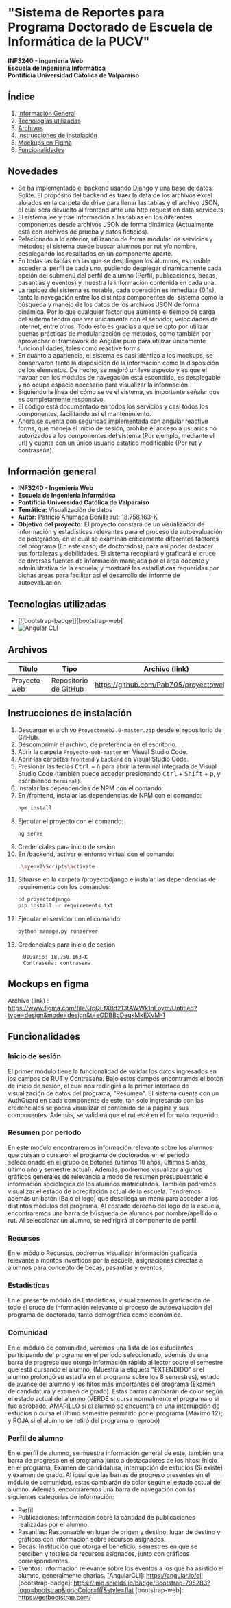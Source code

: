 # "Sistema de Reportes para Programa Doctorado de Escuela de Informática de la PUCV"
**INF3240 - Ingeniería Web**<br />
**Escuela de Ingeniería Informática**<br />
**Pontificia Universidad Católica de Valparaíso**
<!-- omit in toc -->
## Índice
<!--  -->
1. [Información General](#información-general)
2. [Tecnologías utilizadas](#tecnologías-utilizadas)
3. [Archivos](#archivos)
4. [Instrucciones de instalación](#instrucciones-de-instalación)
5. [Mockups en Figma](#mockups-en-figma)
6. [Funcionalidades](#funcionalidades)
## Novedades
- Se ha implementado el backend usando Django y una base de datos Sqlite. El propósito del backend es traer la data de los archivos excel alojados en la carpeta de drive para llenar las tablas y el archivo JSON, el cual será devuelto al frontend ante una http request en data.service.ts 
- El sistema lee y trae información a las tablas en los diferentes componentes desde archivos JSON de forma dinámica (Actualmente está con archivos de prueba y datos ficticios).
- Relacionado a lo anterior, utilizando de forma modular los servicios y métodos; el sistema puede buscar alumnos por rut y/o nombre, desplegando los resultados en un componente aparte.
- En todas las tablas en las que se despliegan los alumnos, es posible acceder al perfil de cada uno, pudiendo desplegar dinámicamente cada opción del submenú del perfil de alumno (Perfil, publicaciones, becas, pasantías y eventos) y muestra la información contenida en cada una.
- La rapidez del sistema es notable, cada operación es inmediata (0,1s), tanto la navegación entre los distintos componentes del sistema como la búsqueda y manejo de los datos de los archivos JSON de forma dinámica. Por lo que cualquier factor que aumente el tiempo de carga del sistema tendrá que ver únicamente con el servidor,  velocidades de internet, entre otros. Todo esto es gracias a que se optó por utilizar buenas prácticas de modularización de métodos, como también por aprovechar el framework de Angular puro para utilizar únicamente funcionalidades, tales como reactive forms.
- En cuánto a apariencia, el sistema es casi idéntico a los mockups, se conservaron tanto la disposición de la información como la disposición de los elementos. De hecho, se mejoró un leve aspecto y es que el navbar con los módulos de navegación está escondido, es desplegable y no ocupa espacio necesario para visualizar la información.
- Siguiendo la línea del cómo se ve el sistema, es importante señalar que es completamente responsivo.
- El código está documentado en todos los servicios y casi todos los componentes, facilitando así el mantenimiento.
-  Ahora se cuenta con seguridad implementada con angular reactive forms, que maneja el inicio de sesión, prohíbe el acceso a usuarios no autorizados a los componentes del sistema (Por ejemplo, mediante el url) y cuenta con un único usuario estático modificable (Por rut y contraseña). 
## Información general
- **INF3240 - Ingeniería Web**<br />
- **Escuela de Ingeniería Informática**<br />
- **Pontificia Universidad Católica de Valparaíso**
- **Temática:** Visualización de datos
- **Autor:** Patricio Ahumada Bonilla rut: 18.758.163-K
- **Objetivo del proyecto:** El proyecto constará de un visualizador de información y estadísticas relevantes para el proceso de autoevaluación de postgrados, en el cual se examinan críticamente diferentes factores del programa (En este caso, de doctorados), para así poder destacar sus fortalezas y debilidades. El sistema recopilará y graficará el cruce de diversas fuentes de información manejada por el área docente y administrativa de la escuela; y mostrará las estadísticas requeridas por dichas áreas para facilitar así el desarrollo del informe de autoevaluación.
## Tecnologías utilizadas
- [![bootstrap-badge]][bootstrap-web]
- ![Angular CLI](https://img.shields.io/badge/Angular_CLI-16.2-brightgreen)
## Archivos
| Título             | Tipo       | Archivo (link)                     |
| ------------------ | --------   | ---------------------------------- |
| Proyecto-web       |Repositorio de GitHub|https://github.com/Pab705/proyectoweb2.0      |
## Instrucciones de instalación

1. Descargar el archivo `Proyectoweb2.0-master.zip` desde el repositorio de GitHub.
2. Descomprimir el archivo, de preferencia en el escritorio.
3. Abrir la carpeta `Proyecto-web-master` en Visual Studio Code.
3. Abrir las carpetas `frontend` y `backend` en Visual Studio Code.
4. Presionar las teclas <kbd>Ctrl</kbd> + <kbd>ñ</kbd> para abrir la terminal integrada de Visual Studio Code (también puede acceder presionando <kbd>Ctrl</kbd> + <kbd>Shift</kbd> + <kbd>p</kbd>, y escribiendo `terminal`).
5. Instalar las dependencias de NPM con el comando:
5. En /frontend, instalar las dependencias de NPM con el comando:
    ```bash
    npm install
    ```
6. Ejecutar el proyecto con el comando:
    ```bash
    ng serve
    ```
7. Credenciales para inicio de sesión
7. En /backend, activar el entorno virtual con el comando:
    ```bash
    .\myenv2\Scripts\activate
    ```
8. Situarse en la carpeta /proyectodjango e instalar las dependencias de requirements con los comandos:
    ```bash
    cd proyectodjango
    pip install -r requirements.txt
    ```
9. Ejecutar el servidor con el comando:
    ```bash
    python manage.py runserver
    ```
10. Credenciales para inicio de sesión
 ```
      Usuario: 18.758.163-K
      Contraseña: contrasena
```
## Mockups en figma
Archivo (link)
   : https://www.figma.com/file/QpQEfX8d213tAWWk1nEoym/Untitled?type=design&mode=design&t=eODBBcDeqkMkEXvM-1
## Funcionalidades
### Inicio de sesión
  El primer módulo tiene la funcionalidad de validar los datos ingresados en los campos de RUT y Contraseña. Bajo estos campos encontramos el botón de inicio de sesión, el cual nos redirigirá a la primer interface de visualización de datos del programa, "Resumen".
  El sistema cuenta con un AuthGuard en cada componente de este, tan solo ingresando con las credenciales se podrá visualizar el contenido de la página y sus componentes. Además, se validará que el rut esté en el formato requerido.
### Resumen por periodo
  En este modulo encontraremos información relevante sobre los alumnos que cursan o cursaron el programa de doctorados en el periodo seleccionado en el grupo de botones (últimos 10 años, últimos 5 años, último año y semestre actual). Además, podremos visualizar 
algunos gráficos generales de relevancia a modo de resumen presupuestario e información sociológica de los alumnos matriculados. También podremos visualizar el estado de acreditación actual de la escuela.
  Tendremos además un botón (Bajo el logo) que despliega un menú para acceder a los distintos módulos del programa.
  Al costado derecho del logo de la escuela, encontraremos una barra de búsqueda de alumnos por nombre/apellido o rut.
  Al seleccionar un alumno, se redirigirá al componente de perfil.
 
### Recursos
  En el módulo Recursos, podremos visualizar información graficada relevante a montos invertidos por la escuela, asignaciones directas a alumnos para concepto de becas, pasantías y eventos
### Estadísticas
  En el presente módulo de Estadísticas, visualizaremos la graficación de todo el cruce de información relevante al proceso de autoevaluación del programa de doctorado, tanto demográfica como económica.
### Comunidad
  En el módulo de comunidad, veremos una lista de los estudiantes participando del programa en el periodo seleccionado, además de una barra de progreso que otorga información rápida al lector sobre el semestre que está cursando el alumno, (Muestra la etiqueta "EXTENDIDO" si el alumno prolongó su estadía en el programa sobre los 8 semestres), estado de avance del alumno y los hitos más importantes del programa (Examen de candidatura y examen de grado). Estas barras cambiarán de color según el estado actual del alumno (VERDE si cursa normalmente el programa o si fue aprobado; AMARILLO si el alumno se encuentra en una interrupción de estudios o cursa el último semestre permitido por el programa {Máximo 12}; y ROJA si el alumno se retiró del programa o reprobó)
### Perfil de alumno
  En el perfil de alumno, se muestra información general de este, también una barra de progreso en el programa junto a destacadores de los hitos: Inicio en el programa, Examen de candidatura, interrupción de estudios (Si existe) y examen de grado. Al igual que las barras de progreso presentes en el módulo de comunidad, estas cambiarán de color según el estado actual del alumno. 
  Además, encontraremos una barra de navegación con las siguientes categorías de información:
  
  - Perfil
  - Publicaciones: Información sobre la cantidad de publicaciones realizadas por el alumno.
  - Pasantías: Responsable en lugar de origen y destino, lugar de destino y gráficos con información sobre recursos asignados.
  - Becas: Institución que otorga el beneficio, semestres en que se perciben y totales de recursos asignados, junto con gráficos correspondientes.
  - Eventos: Información relevante sobre los eventos a los que ha asistido el alumno, generalmente charlas.
[AngularCLI]: https://angular.io/cli
[bootstrap-badge]: https://img.shields.io/badge/Bootstrap-7952B3?logo=bootstrap&logoColor=fff&style=flat
[bootstrap-web]: https://getbootstrap.com/
